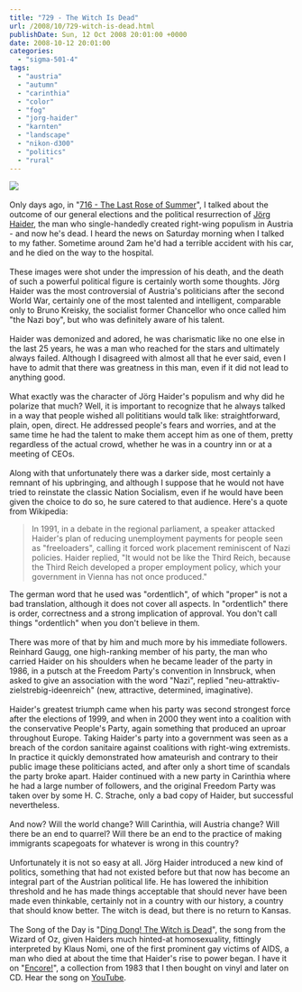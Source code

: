 ```yaml
---
title: "729 - The Witch Is Dead"
url: /2008/10/729-witch-is-dead.html
publishDate: Sun, 12 Oct 2008 20:01:00 +0000
date: 2008-10-12 20:01:00
categories: 
  - "sigma-501-4"
tags: 
  - "austria"
  - "autumn"
  - "carinthia"
  - "color"
  - "fog"
  - "jorg-haider"
  - "karnten"
  - "landscape"
  - "nikon-d300"
  - "politics"
  - "rural"
---
```

<a href="https://d25zfm9zpd7gm5.cloudfront.net/1200x1200/2008/20081011_090231_ps.jpg" target="_blank"><img src="https://d25zfm9zpd7gm5.cloudfront.net/0600x0600/2008/20081011_090231_ps.jpg"/></a><br/><br/>Only days ago, in "<a href="/2008/09/716-last-rose-of-summer.html" target="_blank">716 - The Last Rose of Summer</a>", I talked about the outcome of our general elections and the political resurrection of <a href="http://en.wikipedia.org/wiki/Jörg_Haider">Jörg Haider</a>, the man who single-handedly created right-wing populism in Austria - and now he's dead. I heard the news on Saturday morning when I talked to my father. Sometime around 2am he'd had a terrible accident with his car, and he died on the way to the hospital.<br/><br/>These images were shot under the impression of his death, and the death of such a powerful political figure is certainly worth some thoughts. Jörg Haider was the most controversial of Austria's politicians after the second World War, certainly one of the most talented and intelligent, comparable only to Bruno Kreisky, the socialist former Chancellor who once called him "the Nazi boy", but who was definitely aware of his talent.<br/><br/><a href="https://d25zfm9zpd7gm5.cloudfront.net/1200x1200/2008/20081011_091403_ps.jpg" target="_blank"><img alt="" border="0" src="https://d25zfm9zpd7gm5.cloudfront.net/0150x0150/2008/20081011_091403_ps.jpg" style="margin: 0pt 10px 0pt 0px; float: left;"/></a> Haider was demonized and adored, he was charismatic like no one else in the last 25 years, he was a man who reached for the stars and ultimately always failed. Although I disagreed with almost all that he ever said, even I have to admit that there was greatness in this man, even if it did not lead to anything good.<br/><br/>What exactly was the character of Jörg Haider's populism and why did he polarize that much? Well, it is important to recognize that he always talked in a way that people wished all polititians would talk like: straightforward, plain, open, direct. He addressed people's fears and worries, and at the same time he had the talent to make them accept him as one of them, pretty regardless of the actual crowd, whether he was in a country inn or at a meeting of CEOs.<br/><br/>Along with that unfortunately there was a darker side, most certainly a remnant of his upbringing, and although I suppose that he would not have tried to reinstate the classic Nation Socialism, even if he would have been given the choice to do so, he sure catered to that audience. Here's a quote from Wikipedia:<blockquote>In 1991, in a debate in the regional parliament, a speaker attacked Haider's plan of reducing unemployment payments for people seen as "freeloaders", calling it forced work placement reminiscent of Nazi policies. Haider replied, "It would not be like the Third Reich, because the Third Reich developed a proper employment policy, which your government in Vienna has not once produced."</blockquote>The german word that he used was "ordentlich", of which "proper" is not a bad translation, although it does not cover all aspects. In "ordentlich" there is order, correctness and a strong implication of approval. You don't call things "ordentlich" when you don't believe in them.<br/><br/>There was more of that by him and much more by his immediate followers. Reinhard Gaugg, one high-ranking member of his party, the man who carried Haider on his shoulders when he became leader of the party in 1986, in a putsch at the Freedom Party's convention in Innsbruck, when asked to give an association with the word "Nazi", replied "neu-attraktiv-zielstrebig-ideenreich" (new, attractive, determined, imaginative).<br/><br/>Haider's greatest triumph came when his party was second strongest force after the elections of 1999, and when in 2000 they went into a coalition with the conservative People's Party, again something that produced an uproar throughout Europe. Taking Haider's party into a government was seen as a breach of the cordon sanitaire against coalitions with right-wing extremists. In practice it quickly demonstrated how amateurish and contrary to their public image these politicians acted, and after only a short time of scandals the party broke apart. Haider continued with a new party in Carinthia where he had a large number of followers, and the original Freedom Party was taken over by some H. C. Strache, only a bad copy of Haider, but successful nevertheless.<br/><br/>And now? Will the world change? Will Carinthia, will Austria change? Will there be an end to quarrel? Will there be an end to the practice of making immigrants scapegoats for whatever is wrong in this country? <br/><br/>Unfortunately it is not so easy at all. Jörg Haider introduced a new kind of politics, something that had not existed before but that now has become an integral part of the Austrian political life. He has lowered the inhibition threshold and he has made things acceptable that should never have been made even thinkable, certainly not in a country with our history, a country that should know better. The witch is dead, but there is no return to Kansas.<br/><br/>The Song of the Day is "<a href="http://www.lyricstime.com/klaus-nomi-ding-dong-the-witch-is-dead-lyrics.html" target="_blank">Ding Dong! The Witch is Dead</a>", the song from the Wizard of Oz, given Haiders much hinted-at homosexuality, fittingly interpreted by Klaus Nomi, one of the first prominent gay victims of AIDS, a man who died at about the time that Haider's rise to power began. I have it on "<a href="http://www.amazon.com/Encore-Klaus-Nomi/dp/B0000072LI" target="_blank">Encore!</a>", a collection from 1983 that I then bought on vinyl and later on CD. Hear the song on <a href="http://www.youtube.com/watch?v=NENK3ILEIho" target="_blank">YouTube</a>.
